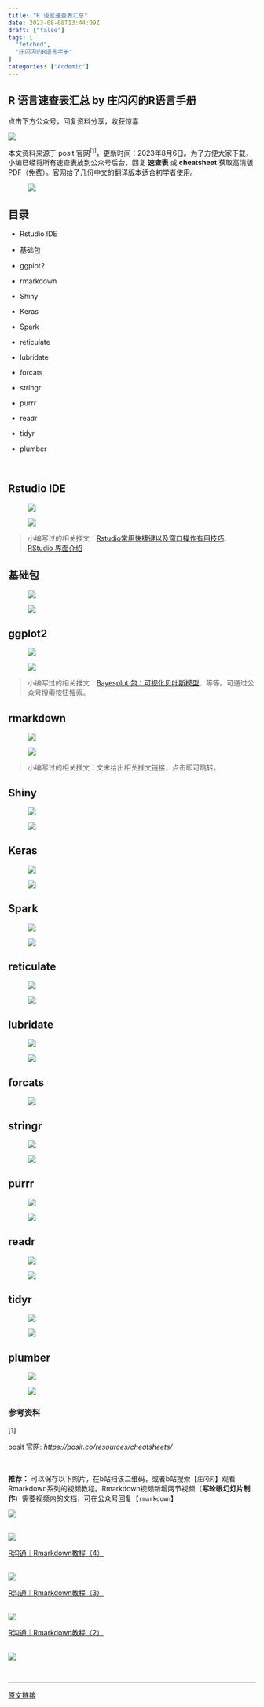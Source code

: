 ```yaml
---
title: "R 语言速查表汇总"
date: 2023-08-08T13:44:09Z
draft: ["false"]
tags: [
  "fetched",
  "庄闪闪的R语言手册"
]
categories: ["Acdemic"]
---
```

R 语言速查表汇总 by 庄闪闪的R语言手册
------
<div><p data-mpa-powered-by="yiban.io"><span>点击下方</span><span>公众号</span><span>，回复</span><span>资料分享</span><span>，收获惊喜</span></p><section><mp-common-profile data-pluginname="mpprofile" data-id="MzI1NjUwMjQxMQ==" data-headimg="http://mmbiz.qpic.cn/mmbiz_png/MIcgkkEyTHiaOjUwXredJLzMleuKP97WYf7W4ylibNiaRJlP7icneHRGekYcQEPgTLpIDbibTuuEADhn0Sv4Xqhhf4A/0?wx_fmt=png" data-nickname="庄闪闪的R语言手册" data-alias="Zss_R4ds" data-signature="在读统计博士生，R语言爱好者。来跟着我一起学 R 数据科学，可视化。" data-from="0" data-is_biz_ban="0"></mp-common-profile></section><section data-tool="mdnice编辑器" data-website="https://www.mdnice.com"><section data-tool="mdnice编辑器" data-website="https://www.mdnice.com"><p data-tool="mdnice编辑器"><img data-galleryid="" data-ratio="0.3685185185185185" data-s="300,640" data-src="https://mmbiz.qpic.cn/sz_mmbiz_png/MIcgkkEyTHhsMH8zgiburr3hUcsOfoz1BTicCMelvspmmoQzyJqP5kSr3ydLz36kSLDZicPuQsuh0JIAJJ7FnDROg/640?wx_fmt=png" data-type="png" data-w="1080" src="https://mmbiz.qpic.cn/sz_mmbiz_png/MIcgkkEyTHhsMH8zgiburr3hUcsOfoz1BTicCMelvspmmoQzyJqP5kSr3ydLz36kSLDZicPuQsuh0JIAJJ7FnDROg/640?wx_fmt=png"></p><p data-tool="mdnice编辑器">本文资料来源于 <span>posit 官网</span><sup>[1]</sup>，更新时间：2023年8月6日。为了方便大家下载，小编已经将所有速查表放到公众号后台，回复 <strong>速查表</strong> 或 <strong>cheatsheet</strong> 获取高清版PDF（免费）。官网给了几份中文的翻译版本适合初学者使用。</p><figure data-tool="mdnice编辑器"><img data-ratio="0.9118236472945892" data-src="https://mmbiz.qpic.cn/sz_mmbiz_png/MIcgkkEyTHhsMH8zgiburr3hUcsOfoz1BfQib0dEdbicCemySHd2D7aw2FkXdmxSU0O3m8OgYBecDK8QXLZ5ohKrQ/640?wx_fmt=png" data-type="png" data-w="998" src="https://mmbiz.qpic.cn/sz_mmbiz_png/MIcgkkEyTHhsMH8zgiburr3hUcsOfoz1BfQib0dEdbicCemySHd2D7aw2FkXdmxSU0O3m8OgYBecDK8QXLZ5ohKrQ/640?wx_fmt=png"></figure><h2 data-tool="mdnice编辑器"><span></span><span>目录</span></h2><ul><li><p>Rstudio IDE</p></li><li><p>基础包</p></li><li><p>ggplot2</p></li><li><p>rmarkdown</p></li><li><p>Shiny</p></li><li><p>Keras</p></li><li><p>Spark</p></li><li><p>reticulate</p></li><li><p>lubridate</p></li><li><p>forcats</p></li><li><p>stringr</p></li><li><p>purrr</p></li><li><p>readr</p></li><li><p>tidyr</p></li><li><p>plumber</p></li></ul><p data-tool="mdnice编辑器"><br></p><h2 data-tool="mdnice编辑器"><span></span><span>Rstudio IDE</span></h2><figure data-tool="mdnice编辑器"><img data-ratio="0.774074074074074" data-src="https://mmbiz.qpic.cn/sz_mmbiz_png/MIcgkkEyTHhsMH8zgiburr3hUcsOfoz1BhbLrvvAPFetUiaVWD67d5bAuCYicuHia47OETzSjyAy8xMEibQ7fmQWqFQ/640?wx_fmt=png" data-type="png" data-w="1080" src="https://mmbiz.qpic.cn/sz_mmbiz_png/MIcgkkEyTHhsMH8zgiburr3hUcsOfoz1BhbLrvvAPFetUiaVWD67d5bAuCYicuHia47OETzSjyAy8xMEibQ7fmQWqFQ/640?wx_fmt=png"></figure><figure data-tool="mdnice编辑器"><img data-ratio="0.7666666666666667" data-src="https://mmbiz.qpic.cn/sz_mmbiz_png/MIcgkkEyTHhsMH8zgiburr3hUcsOfoz1B9UJqZVndvOau2F8PqOORZqHiax3AGw6otKOErZrPMJyn6LQrnyicylGA/640?wx_fmt=png" data-type="png" data-w="1080" src="https://mmbiz.qpic.cn/sz_mmbiz_png/MIcgkkEyTHhsMH8zgiburr3hUcsOfoz1B9UJqZVndvOau2F8PqOORZqHiax3AGw6otKOErZrPMJyn6LQrnyicylGA/640?wx_fmt=png"></figure><section data-tool="mdnice编辑器" data-website="https://www.mdnice.com"><blockquote data-tool="mdnice编辑器"><p>小编写过的相关推文：<a target="_blank" href="http://mp.weixin.qq.com/s?__biz=MzI1NjUwMjQxMQ==&amp;mid=2247507575&amp;idx=1&amp;sn=3b6ca5ebb8e395b230f2178c76a11ef7&amp;chksm=ea272193dd50a8850051ddb10c59827400caac384d9b44a10b00f2a4d03a165cc9619afc7131&amp;scene=21#wechat_redirect" textvalue="Rstudio常用快捷键以及窗口操作有用技巧" linktype="text" imgurl="" imgdata="null" data-itemshowtype="0" tab="innerlink" data-linktype="2">Rstudio常用快捷键以及窗口操作有用技巧</a>、<a target="_blank" href="http://mp.weixin.qq.com/s?__biz=MzI1NjUwMjQxMQ==&amp;mid=2247509751&amp;idx=2&amp;sn=2d6257448fdd2e04257373e8bc5f1c23&amp;chksm=ea275913dd50d0059f8cbb7b136d9b43b29001b3285914dfb254f43d2b28b11988aba2b5982b&amp;scene=21#wechat_redirect" textvalue="RStudio 界面介绍" linktype="text" imgurl="" imgdata="null" data-itemshowtype="5" tab="innerlink" data-linktype="2">RStudio 界面介绍</a></p></blockquote></section><h2 data-tool="mdnice编辑器"><span></span><span>基础包</span></h2><figure data-tool="mdnice编辑器"><img data-ratio="0.7731481481481481" data-src="https://mmbiz.qpic.cn/sz_mmbiz_png/MIcgkkEyTHhsMH8zgiburr3hUcsOfoz1BgpSYShVzaib1O0nXpRWj8LoewcGaRfNqtia5Gj9dLKzk3SLm79cCaTOw/640?wx_fmt=png" data-type="png" data-w="1080" src="https://mmbiz.qpic.cn/sz_mmbiz_png/MIcgkkEyTHhsMH8zgiburr3hUcsOfoz1BgpSYShVzaib1O0nXpRWj8LoewcGaRfNqtia5Gj9dLKzk3SLm79cCaTOw/640?wx_fmt=png"></figure><figure data-tool="mdnice编辑器"><img data-ratio="0.7703703703703704" data-src="https://mmbiz.qpic.cn/sz_mmbiz_png/MIcgkkEyTHhsMH8zgiburr3hUcsOfoz1BmdyfxjXEzjElT1wTKfZzqiaMicKTuYNOkFCEcyZKprsPHm4dLhicjibXGw/640?wx_fmt=png" data-type="png" data-w="1080" src="https://mmbiz.qpic.cn/sz_mmbiz_png/MIcgkkEyTHhsMH8zgiburr3hUcsOfoz1BmdyfxjXEzjElT1wTKfZzqiaMicKTuYNOkFCEcyZKprsPHm4dLhicjibXGw/640?wx_fmt=png"></figure><h2 data-tool="mdnice编辑器"><span></span><span>ggplot2</span></h2><figure data-tool="mdnice编辑器"><img data-ratio="0.7731481481481481" data-src="https://mmbiz.qpic.cn/sz_mmbiz_png/MIcgkkEyTHhsMH8zgiburr3hUcsOfoz1BwlO4icSkevJYc0JC1LqFMrUpz66rACsRwWWjaktDtM09GxiafNXX8icPg/640?wx_fmt=png" data-type="png" data-w="1080" src="https://mmbiz.qpic.cn/sz_mmbiz_png/MIcgkkEyTHhsMH8zgiburr3hUcsOfoz1BwlO4icSkevJYc0JC1LqFMrUpz66rACsRwWWjaktDtM09GxiafNXX8icPg/640?wx_fmt=png"></figure><figure data-tool="mdnice编辑器"><img data-ratio="0.7796296296296297" data-src="https://mmbiz.qpic.cn/sz_mmbiz_png/MIcgkkEyTHhsMH8zgiburr3hUcsOfoz1BJSOPIeEat1O1ldZVJlLG5fuI9e8ugowOjQiaf7FB9E8OruEiaphWzonw/640?wx_fmt=png" data-type="png" data-w="1080" src="https://mmbiz.qpic.cn/sz_mmbiz_png/MIcgkkEyTHhsMH8zgiburr3hUcsOfoz1BJSOPIeEat1O1ldZVJlLG5fuI9e8ugowOjQiaf7FB9E8OruEiaphWzonw/640?wx_fmt=png"></figure><section data-tool="mdnice编辑器" data-website="https://www.mdnice.com"><blockquote data-tool="mdnice编辑器"><p>小编写过的相关推文：<a target="_blank" href="http://mp.weixin.qq.com/s?__biz=MzI1NjUwMjQxMQ==&amp;mid=2247518066&amp;idx=1&amp;sn=1840ccce4aaf7d64332cff3444e10195&amp;chksm=ea277896dd50f18035e2d020323ae73822ffc5095f1843e37fadbc28e6ceb6c800e621fd8fd4&amp;scene=21#wechat_redirect" textvalue="Bayesplot 包：可视化贝叶斯模型" linktype="text" imgurl="" imgdata="null" data-itemshowtype="0" tab="innerlink" data-linktype="2">Bayesplot 包：可视化贝叶斯模型</a>、等等。可通过公众号搜索按钮搜索。</p></blockquote></section><h2 data-tool="mdnice编辑器"><span></span><span>rmarkdown</span></h2><figure data-tool="mdnice编辑器"><img data-ratio="0.7648148148148148" data-src="https://mmbiz.qpic.cn/sz_mmbiz_png/MIcgkkEyTHhsMH8zgiburr3hUcsOfoz1BffS9J3KZEQz0RGJLu5ribsEJxV9fCIMFTBDo0TC6HvwekuJZlgQlnHg/640?wx_fmt=png" data-type="png" data-w="1080" src="https://mmbiz.qpic.cn/sz_mmbiz_png/MIcgkkEyTHhsMH8zgiburr3hUcsOfoz1BffS9J3KZEQz0RGJLu5ribsEJxV9fCIMFTBDo0TC6HvwekuJZlgQlnHg/640?wx_fmt=png"></figure><figure data-tool="mdnice编辑器"><img data-ratio="0.7601851851851852" data-src="https://mmbiz.qpic.cn/sz_mmbiz_png/MIcgkkEyTHhsMH8zgiburr3hUcsOfoz1Beaic227cgTxsdTALG2P0xGQFh4pVOU6KKYXEbBne0gzXEH02n4RtrhQ/640?wx_fmt=png" data-type="png" data-w="1080" src="https://mmbiz.qpic.cn/sz_mmbiz_png/MIcgkkEyTHhsMH8zgiburr3hUcsOfoz1Beaic227cgTxsdTALG2P0xGQFh4pVOU6KKYXEbBne0gzXEH02n4RtrhQ/640?wx_fmt=png"></figure><section data-tool="mdnice编辑器" data-website="https://www.mdnice.com"><blockquote data-tool="mdnice编辑器"><p>小编写过的相关推文：文末给出相关推文链接，点击即可跳转。</p></blockquote></section><h2 data-tool="mdnice编辑器"><span></span><span>Shiny</span></h2><figure data-tool="mdnice编辑器"><img data-ratio="0.7666666666666667" data-src="https://mmbiz.qpic.cn/sz_mmbiz_png/MIcgkkEyTHhsMH8zgiburr3hUcsOfoz1BFDLpZGGxqXS3Dic0zs6GpbAURNsSsDicnnicRkaAE676ibbIECD2nnCEPA/640?wx_fmt=png" data-type="png" data-w="1080" src="https://mmbiz.qpic.cn/sz_mmbiz_png/MIcgkkEyTHhsMH8zgiburr3hUcsOfoz1BFDLpZGGxqXS3Dic0zs6GpbAURNsSsDicnnicRkaAE676ibbIECD2nnCEPA/640?wx_fmt=png"></figure><figure data-tool="mdnice编辑器"><img data-ratio="0.7694444444444445" data-src="https://mmbiz.qpic.cn/sz_mmbiz_png/MIcgkkEyTHhsMH8zgiburr3hUcsOfoz1BD7IlYicfQ1m3F1TtoIjb5OiaD20SF41JEdeJKDnsRfLZ6QWsPnr4OHAg/640?wx_fmt=png" data-type="png" data-w="1080" src="https://mmbiz.qpic.cn/sz_mmbiz_png/MIcgkkEyTHhsMH8zgiburr3hUcsOfoz1BD7IlYicfQ1m3F1TtoIjb5OiaD20SF41JEdeJKDnsRfLZ6QWsPnr4OHAg/640?wx_fmt=png"></figure><h2 data-tool="mdnice编辑器"><span></span><span>Keras</span></h2><figure data-tool="mdnice编辑器"><img data-ratio="0.775" data-src="https://mmbiz.qpic.cn/sz_mmbiz_png/MIcgkkEyTHhsMH8zgiburr3hUcsOfoz1BA2tFbdYQz0dHBxKjsZgpsDahAJfV5X2faDiclKMBQHHcw3VYBoTsY1A/640?wx_fmt=png" data-type="png" data-w="1080" src="https://mmbiz.qpic.cn/sz_mmbiz_png/MIcgkkEyTHhsMH8zgiburr3hUcsOfoz1BA2tFbdYQz0dHBxKjsZgpsDahAJfV5X2faDiclKMBQHHcw3VYBoTsY1A/640?wx_fmt=png"></figure><figure data-tool="mdnice编辑器"><img data-ratio="0.774074074074074" data-src="https://mmbiz.qpic.cn/sz_mmbiz_png/MIcgkkEyTHhsMH8zgiburr3hUcsOfoz1B54MswReODsDvTZQRHsAml34NcgdNBZazmeiaJGH5NF43hYHkdRl2nTA/640?wx_fmt=png" data-type="png" data-w="1080" src="https://mmbiz.qpic.cn/sz_mmbiz_png/MIcgkkEyTHhsMH8zgiburr3hUcsOfoz1B54MswReODsDvTZQRHsAml34NcgdNBZazmeiaJGH5NF43hYHkdRl2nTA/640?wx_fmt=png"></figure><h2 data-tool="mdnice编辑器"><span></span><span>Spark</span></h2><figure data-tool="mdnice编辑器"><img data-ratio="0.7675925925925926" data-src="https://mmbiz.qpic.cn/sz_mmbiz_png/MIcgkkEyTHhsMH8zgiburr3hUcsOfoz1B0lhQWicnly6agnvykKt0g7b3lKEheuMPbgw44Dhg4uHtoHje9GaicqHA/640?wx_fmt=png" data-type="png" data-w="1080" src="https://mmbiz.qpic.cn/sz_mmbiz_png/MIcgkkEyTHhsMH8zgiburr3hUcsOfoz1B0lhQWicnly6agnvykKt0g7b3lKEheuMPbgw44Dhg4uHtoHje9GaicqHA/640?wx_fmt=png"></figure><figure data-tool="mdnice编辑器"><img data-ratio="0.7712962962962963" data-src="https://mmbiz.qpic.cn/sz_mmbiz_png/MIcgkkEyTHhsMH8zgiburr3hUcsOfoz1B2hvbuMzia8I457O1hTnlC9lce0MnxZSV0hrR5rHBgT07MG8aKHAzIiaQ/640?wx_fmt=png" data-type="png" data-w="1080" src="https://mmbiz.qpic.cn/sz_mmbiz_png/MIcgkkEyTHhsMH8zgiburr3hUcsOfoz1B2hvbuMzia8I457O1hTnlC9lce0MnxZSV0hrR5rHBgT07MG8aKHAzIiaQ/640?wx_fmt=png"></figure><h2 data-tool="mdnice编辑器"><span></span><span>reticulate</span></h2><figure data-tool="mdnice编辑器"><img data-ratio="0.7703703703703704" data-src="https://mmbiz.qpic.cn/sz_mmbiz_png/MIcgkkEyTHhsMH8zgiburr3hUcsOfoz1BUZKK2Eznl4YxhDILUoNyApKfNgq4AbiaypJZvGZ7iaserGib9lCeLsv8g/640?wx_fmt=png" data-type="png" data-w="1080" src="https://mmbiz.qpic.cn/sz_mmbiz_png/MIcgkkEyTHhsMH8zgiburr3hUcsOfoz1BUZKK2Eznl4YxhDILUoNyApKfNgq4AbiaypJZvGZ7iaserGib9lCeLsv8g/640?wx_fmt=png"></figure><figure data-tool="mdnice编辑器"><img data-ratio="0.7712962962962963" data-src="https://mmbiz.qpic.cn/sz_mmbiz_png/MIcgkkEyTHhsMH8zgiburr3hUcsOfoz1BbXbSibvcQrH1ia9xut38rzGIiao8kr7jSTqcab0FDIx4VHwygf0k74etg/640?wx_fmt=png" data-type="png" data-w="1080" src="https://mmbiz.qpic.cn/sz_mmbiz_png/MIcgkkEyTHhsMH8zgiburr3hUcsOfoz1BbXbSibvcQrH1ia9xut38rzGIiao8kr7jSTqcab0FDIx4VHwygf0k74etg/640?wx_fmt=png"></figure><h2 data-tool="mdnice编辑器"><span></span><span>lubridate</span></h2><figure data-tool="mdnice编辑器"><img data-ratio="0.7712962962962963" data-src="https://mmbiz.qpic.cn/sz_mmbiz_png/MIcgkkEyTHhsMH8zgiburr3hUcsOfoz1B7VribCLJuibUP84XJOtPu4InYaLfTHr7SmlBTY4k0sApRiauycM6SgPJQ/640?wx_fmt=png" data-type="png" data-w="1080" src="https://mmbiz.qpic.cn/sz_mmbiz_png/MIcgkkEyTHhsMH8zgiburr3hUcsOfoz1B7VribCLJuibUP84XJOtPu4InYaLfTHr7SmlBTY4k0sApRiauycM6SgPJQ/640?wx_fmt=png"></figure><figure data-tool="mdnice编辑器"><img data-ratio="0.7694444444444445" data-src="https://mmbiz.qpic.cn/sz_mmbiz_png/MIcgkkEyTHhsMH8zgiburr3hUcsOfoz1BM48gOS8TFcjzkTibhTCIZ89VGiaryAvKRJyTAErUShVr6FarRYAX5tHA/640?wx_fmt=png" data-type="png" data-w="1080" src="https://mmbiz.qpic.cn/sz_mmbiz_png/MIcgkkEyTHhsMH8zgiburr3hUcsOfoz1BM48gOS8TFcjzkTibhTCIZ89VGiaryAvKRJyTAErUShVr6FarRYAX5tHA/640?wx_fmt=png"></figure><h2 data-tool="mdnice编辑器"><span></span><span>forcats</span></h2><figure data-tool="mdnice编辑器"><img data-ratio="0.7712962962962963" data-src="https://mmbiz.qpic.cn/sz_mmbiz_png/MIcgkkEyTHhsMH8zgiburr3hUcsOfoz1B3V8UnrTSSebX8gDiaQIJSYmwHjEvnsHBiaKl6doZd8dDNyBulkPwTDhg/640?wx_fmt=png" data-type="png" data-w="1080" src="https://mmbiz.qpic.cn/sz_mmbiz_png/MIcgkkEyTHhsMH8zgiburr3hUcsOfoz1B3V8UnrTSSebX8gDiaQIJSYmwHjEvnsHBiaKl6doZd8dDNyBulkPwTDhg/640?wx_fmt=png"></figure><h2 data-tool="mdnice编辑器"><span></span><span>stringr</span></h2><figure data-tool="mdnice编辑器"><img data-ratio="0.7583333333333333" data-src="https://mmbiz.qpic.cn/sz_mmbiz_png/MIcgkkEyTHhsMH8zgiburr3hUcsOfoz1BHt3stayUTic0ulOovV7E7s2shW2Uricicn8Kia4kjnZAzuFFw2BxMdd7Wg/640?wx_fmt=png" data-type="png" data-w="1080" src="https://mmbiz.qpic.cn/sz_mmbiz_png/MIcgkkEyTHhsMH8zgiburr3hUcsOfoz1BHt3stayUTic0ulOovV7E7s2shW2Uricicn8Kia4kjnZAzuFFw2BxMdd7Wg/640?wx_fmt=png"></figure><figure data-tool="mdnice编辑器"><img data-ratio="0.7638888888888888" data-src="https://mmbiz.qpic.cn/sz_mmbiz_png/MIcgkkEyTHhsMH8zgiburr3hUcsOfoz1BHHq6FxQJeJQLvicf9Zp8LaK5gcdx6wCEuBrlAOsqTH1T1Cp6957iaH3w/640?wx_fmt=png" data-type="png" data-w="1080" src="https://mmbiz.qpic.cn/sz_mmbiz_png/MIcgkkEyTHhsMH8zgiburr3hUcsOfoz1BHHq6FxQJeJQLvicf9Zp8LaK5gcdx6wCEuBrlAOsqTH1T1Cp6957iaH3w/640?wx_fmt=png"></figure><h2 data-tool="mdnice编辑器"><span></span><span>purrr</span></h2><figure data-tool="mdnice编辑器"><img data-ratio="0.7731481481481481" data-src="https://mmbiz.qpic.cn/sz_mmbiz_png/MIcgkkEyTHhsMH8zgiburr3hUcsOfoz1BlqVcAjic343ClAdvUcWYVkhbq3tur9ibPo8XZUqDGMaBfKv3Xs0AYg0Q/640?wx_fmt=png" data-type="png" data-w="1080" src="https://mmbiz.qpic.cn/sz_mmbiz_png/MIcgkkEyTHhsMH8zgiburr3hUcsOfoz1BlqVcAjic343ClAdvUcWYVkhbq3tur9ibPo8XZUqDGMaBfKv3Xs0AYg0Q/640?wx_fmt=png"></figure><figure data-tool="mdnice编辑器"><img data-ratio="0.7685185185185185" data-src="https://mmbiz.qpic.cn/sz_mmbiz_png/MIcgkkEyTHhsMH8zgiburr3hUcsOfoz1BsKklKgYlkmicg99iaKUemicfGegK5YRcOgpfNMdosQAdRwkGMGkSRxzqQ/640?wx_fmt=png" data-type="png" data-w="1080" src="https://mmbiz.qpic.cn/sz_mmbiz_png/MIcgkkEyTHhsMH8zgiburr3hUcsOfoz1BsKklKgYlkmicg99iaKUemicfGegK5YRcOgpfNMdosQAdRwkGMGkSRxzqQ/640?wx_fmt=png"></figure><h2 data-tool="mdnice编辑器"><span></span><span>readr</span></h2><figure data-tool="mdnice编辑器"><img data-ratio="0.7694444444444445" data-src="https://mmbiz.qpic.cn/sz_mmbiz_png/MIcgkkEyTHhsMH8zgiburr3hUcsOfoz1BnQwtB5TaYETm2qu0uibgjBNoXJEJGT5c7b9vRX28DPZsVLdicjJIBOzA/640?wx_fmt=png" data-type="png" data-w="1080" src="https://mmbiz.qpic.cn/sz_mmbiz_png/MIcgkkEyTHhsMH8zgiburr3hUcsOfoz1BnQwtB5TaYETm2qu0uibgjBNoXJEJGT5c7b9vRX28DPZsVLdicjJIBOzA/640?wx_fmt=png"></figure><figure data-tool="mdnice编辑器"><img data-ratio="0.7712962962962963" data-src="https://mmbiz.qpic.cn/sz_mmbiz_png/MIcgkkEyTHhsMH8zgiburr3hUcsOfoz1BQ7SnjGA5CASy0MaYljYwh0d1oDSFMibUjFgib5wYOL2Js4BgLBpURSKw/640?wx_fmt=png" data-type="png" data-w="1080" src="https://mmbiz.qpic.cn/sz_mmbiz_png/MIcgkkEyTHhsMH8zgiburr3hUcsOfoz1BQ7SnjGA5CASy0MaYljYwh0d1oDSFMibUjFgib5wYOL2Js4BgLBpURSKw/640?wx_fmt=png"></figure><h2 data-tool="mdnice编辑器"><span></span><span>tidyr</span></h2><figure data-tool="mdnice编辑器"><img data-ratio="0.7666666666666667" data-src="https://mmbiz.qpic.cn/sz_mmbiz_png/MIcgkkEyTHhsMH8zgiburr3hUcsOfoz1BiaiaR59GAXL4sSsvModTs5jxUmnBC6Za6SzokvX07MplD6EapQ9SVBJw/640?wx_fmt=png" data-type="png" data-w="1080" src="https://mmbiz.qpic.cn/sz_mmbiz_png/MIcgkkEyTHhsMH8zgiburr3hUcsOfoz1BiaiaR59GAXL4sSsvModTs5jxUmnBC6Za6SzokvX07MplD6EapQ9SVBJw/640?wx_fmt=png"></figure><figure data-tool="mdnice编辑器"><img data-ratio="0.7731481481481481" data-src="https://mmbiz.qpic.cn/sz_mmbiz_png/MIcgkkEyTHhsMH8zgiburr3hUcsOfoz1Bc4kGjDrYPrq8ZeVTEugOGN1SqrcwjNryrcg8nm8cQYC1Bl3Tf8nhBw/640?wx_fmt=png" data-type="png" data-w="1080" src="https://mmbiz.qpic.cn/sz_mmbiz_png/MIcgkkEyTHhsMH8zgiburr3hUcsOfoz1Bc4kGjDrYPrq8ZeVTEugOGN1SqrcwjNryrcg8nm8cQYC1Bl3Tf8nhBw/640?wx_fmt=png"></figure><h2 data-tool="mdnice编辑器"><span></span><span>plumber</span></h2><figure data-tool="mdnice编辑器"><img data-ratio="0.7648148148148148" data-src="https://mmbiz.qpic.cn/sz_mmbiz_png/MIcgkkEyTHhsMH8zgiburr3hUcsOfoz1BfOxBu41HrRSf9r3jRavu5MpoVt04jBNevNibvhScG8Rwiadj6XRDqOjQ/640?wx_fmt=png" data-type="png" data-w="1080" src="https://mmbiz.qpic.cn/sz_mmbiz_png/MIcgkkEyTHhsMH8zgiburr3hUcsOfoz1BfOxBu41HrRSf9r3jRavu5MpoVt04jBNevNibvhScG8Rwiadj6XRDqOjQ/640?wx_fmt=png"></figure><figure data-tool="mdnice编辑器"><img data-ratio="0.7731481481481481" data-src="https://mmbiz.qpic.cn/sz_mmbiz_png/MIcgkkEyTHhsMH8zgiburr3hUcsOfoz1BSA4PQxKqh3T2oNtTHZgA3Hw3Sb8QY0rhEiahT9Afic6M7wefyYcocK5w/640?wx_fmt=png" data-type="png" data-w="1080" src="https://mmbiz.qpic.cn/sz_mmbiz_png/MIcgkkEyTHhsMH8zgiburr3hUcsOfoz1BSA4PQxKqh3T2oNtTHZgA3Hw3Sb8QY0rhEiahT9Afic6M7wefyYcocK5w/640?wx_fmt=png"></figure><h3 data-tool="mdnice编辑器"><span>参考资料</span></h3><section data-tool="mdnice编辑器"><span><span>[1]</span><p>posit 官网: <em>https://posit.co/resources/cheatsheets/</em></p></span></section></section><p data-tool="mdnice编辑器"><br></p><section data-tool="mdnice编辑器" data-website="https://www.mdnice.com"><p data-tool="mdnice编辑器"><strong>推荐：</strong> 可以保存以下照片，在b站扫该二维码，或者b站搜索【<code>庄闪闪</code>】观看Rmarkdown系列的视频教程。Rmarkdown视频新增两节视频（<strong>写轮眼幻灯片制作</strong>）需要视频内的文档，可在公众号回复【<code>rmarkdown</code>】</p></section><p><img data-cropselx1="0" data-cropselx2="558" data-cropsely1="0" data-cropsely2="709" data-ratio="1.2697916666666667" data-s="300,640" data-src="https://mmbiz.qpic.cn/sz_mmbiz_jpg/MIcgkkEyTHhsMH8zgiburr3hUcsOfoz1B5vpnWtL3h2JF7prYeBvKs7j1JSLQUpUJ1CgABRqfzFuvUggpcHojaQ/640?wx_fmt=jpeg" data-type="jpeg" data-w="960" src="https://mmbiz.qpic.cn/sz_mmbiz_jpg/MIcgkkEyTHhsMH8zgiburr3hUcsOfoz1B5vpnWtL3h2JF7prYeBvKs7j1JSLQUpUJ1CgABRqfzFuvUggpcHojaQ/640?wx_fmt=jpeg"></p><section data-mpa-template="t" data-from="yb-recommend-list"><br><section data-mpa-template="t" data-from="yb-recommend" data-recommend-article-type="normal" data-recomment-template-id="1" data-recommend-article-id="2247492028_1" data-recommend-article-time="1615811746" data-recommend-article-cover="http://mmbiz.qpic.cn/mmbiz_jpg/MIcgkkEyTHjqYtTRnKYwYP4k7iaZoMibUQYZg8ziaLUAFiaIK4cNS6u5iazLD9ffuN9C8M9pk0Nq5y7GhM5npfTibnRw/0?wx_fmt=jpeg" data-recommend-article-title="R沟通｜Rmarkdown教程（4）" data-recommend-article-content-url="http://mp.weixin.qq.com/s?__biz=MzI1NjUwMjQxMQ==&amp;mid=2247492028&amp;idx=1&amp;sn=9964f55b6cdc984f22620330e752226e&amp;chksm=ea271e58dd50974e35b274816cd9dde9cda3c0864487b187b4f2ac87c9773d782b02e5b28816#rd"><a href="http://mp.weixin.qq.com/s?__biz=MzI1NjUwMjQxMQ==&amp;mid=2247492028&amp;idx=1&amp;sn=9964f55b6cdc984f22620330e752226e&amp;chksm=ea271e58dd50974e35b274816cd9dde9cda3c0864487b187b4f2ac87c9773d782b02e5b28816&amp;scene=21#wechat_redirect" data-linktype="1"><section data-recommend-type="normal" data-recommend-tid="1" data-mid=""><section data-mid=""><section data-mid=""><span data-positionback="static"><img data-ratio="0.42592592592592593" data-src="https://mmbiz.qpic.cn/mmbiz_jpg/MIcgkkEyTHjqYtTRnKYwYP4k7iaZoMibUQYZg8ziaLUAFiaIK4cNS6u5iazLD9ffuN9C8M9pk0Nq5y7GhM5npfTibnRw/640?wx_fmt=jpeg" data-type="jpeg" data-w="1080" src="https://mmbiz.qpic.cn/mmbiz_jpg/MIcgkkEyTHjqYtTRnKYwYP4k7iaZoMibUQYZg8ziaLUAFiaIK4cNS6u5iazLD9ffuN9C8M9pk0Nq5y7GhM5npfTibnRw/640?wx_fmt=jpeg"></span></section><section data-mid=""><p data-recommend-title="t" data-mid="">R沟通｜Rmarkdown教程（4）</p></section></section></section></a></section><br><section data-mpa-template="t" data-from="yb-recommend" data-recommend-article-type="normal" data-recomment-template-id="1" data-recommend-article-id="2247491844_1" data-recommend-article-time="1615203000" data-recommend-article-cover="http://mmbiz.qpic.cn/mmbiz_jpg/MIcgkkEyTHjQaBFpiaqVdicmbG9Qc6jzc6libMFWfa3BibLBAuEvheHibyV9XmEElb1t3DbCLQksuL8TK9PWYaZsmrw/0?wx_fmt=jpeg" data-recommend-article-title="R沟通｜Rmarkdown教程（3）" data-recommend-article-content-url="http://mp.weixin.qq.com/s?__biz=MzI1NjUwMjQxMQ==&amp;mid=2247491844&amp;idx=1&amp;sn=36decacb06ca6ce1fc689141174bb98f&amp;chksm=ea271ee0dd5097f615b87c27151200635a9e5ff3c3072864bcf8fe6e8fbc41c0cffc6c95148f#rd"><a href="http://mp.weixin.qq.com/s?__biz=MzI1NjUwMjQxMQ==&amp;mid=2247491844&amp;idx=1&amp;sn=36decacb06ca6ce1fc689141174bb98f&amp;chksm=ea271ee0dd5097f615b87c27151200635a9e5ff3c3072864bcf8fe6e8fbc41c0cffc6c95148f&amp;scene=21#wechat_redirect" data-linktype="1"><section data-recommend-type="normal" data-recommend-tid="1" data-mid=""><section data-mid=""><section data-mid=""><span data-positionback="static"><img data-ratio="0.42592592592592593" data-src="https://mmbiz.qpic.cn/mmbiz_jpg/MIcgkkEyTHjQaBFpiaqVdicmbG9Qc6jzc6libMFWfa3BibLBAuEvheHibyV9XmEElb1t3DbCLQksuL8TK9PWYaZsmrw/640?wx_fmt=jpeg" data-type="jpeg" data-w="1080" src="https://mmbiz.qpic.cn/mmbiz_jpg/MIcgkkEyTHjQaBFpiaqVdicmbG9Qc6jzc6libMFWfa3BibLBAuEvheHibyV9XmEElb1t3DbCLQksuL8TK9PWYaZsmrw/640?wx_fmt=jpeg"></span></section><section data-mid=""><p data-recommend-title="t" data-mid="">R沟通｜Rmarkdown教程（3）</p></section></section></section></a></section><br><section data-mpa-template="t" data-from="yb-recommend" data-recommend-article-type="normal" data-recomment-template-id="1" data-recommend-article-id="2247491546_1" data-recommend-article-time="1614601800" data-recommend-article-cover="http://mmbiz.qpic.cn/mmbiz_jpg/MIcgkkEyTHiayicgGYwRzibR9sxwM8TDrHOXun1v2WF5SpvjOYrTvQh1A9pmu8NLzId0pcZ3j1MYmib5ibeqk6icUeAA/0?wx_fmt=jpeg" data-recommend-article-title="R沟通｜Rmarkdown教程（2）" data-recommend-article-content-url="http://mp.weixin.qq.com/s?__biz=MzI1NjUwMjQxMQ==&amp;mid=2247491546&amp;idx=1&amp;sn=00f8dea8903dbf4ec6e683ab5061a7a5&amp;chksm=ea24e03edd536928ff6c5a3600c8fbbd87cafbf9286ad47bfe4c084032cada9bf6ee7dfddcd9#rd"><a href="http://mp.weixin.qq.com/s?__biz=MzI1NjUwMjQxMQ==&amp;mid=2247491546&amp;idx=1&amp;sn=00f8dea8903dbf4ec6e683ab5061a7a5&amp;chksm=ea24e03edd536928ff6c5a3600c8fbbd87cafbf9286ad47bfe4c084032cada9bf6ee7dfddcd9&amp;scene=21#wechat_redirect" data-linktype="1"><section data-recommend-type="normal" data-recommend-tid="1" data-mid=""><section data-mid=""><section data-mid=""><span data-positionback="static"><img data-ratio="0.42314814814814816" data-src="https://mmbiz.qpic.cn/mmbiz_jpg/MIcgkkEyTHiayicgGYwRzibR9sxwM8TDrHOXun1v2WF5SpvjOYrTvQh1A9pmu8NLzId0pcZ3j1MYmib5ibeqk6icUeAA/640?wx_fmt=jpeg" data-type="jpeg" data-w="1080" src="https://mmbiz.qpic.cn/mmbiz_jpg/MIcgkkEyTHiayicgGYwRzibR9sxwM8TDrHOXun1v2WF5SpvjOYrTvQh1A9pmu8NLzId0pcZ3j1MYmib5ibeqk6icUeAA/640?wx_fmt=jpeg"></span></section><section data-mid=""><p data-recommend-title="t" data-mid="">R沟通｜Rmarkdown教程（2）</p></section></section></section></a></section><br><section data-mpa-template="t" data-from="yb-recommend" data-recommend-article-type="normal" data-recomment-template-id="1" data-recommend-article-id="2247491355_1" data-recommend-article-time="1614342600" data-recommend-article-cover="http://mmbiz.qpic.cn/mmbiz_jpg/MIcgkkEyTHgQIt6ob17tBZRRISiczGtKzRNPmiceYZib7KnNOWw2gM971ugt1KuY99tTwNicIxBB6If2AjCIicxR9TQ/0?wx_fmt=jpeg" data-recommend-article-title="R沟通｜Rmarkdown教程（1）" data-recommend-article-content-url="http://mp.weixin.qq.com/s?__biz=MzI1NjUwMjQxMQ==&amp;mid=2247491355&amp;idx=1&amp;sn=79739adfde0822e2eedc60e7c6761820&amp;chksm=ea24e0ffdd5369e9806d20c84c669febced9c36595f15357b3ff108f82e62cc105f0a0c456fe#rd"><section data-recommend-type="normal" data-recommend-tid="1" data-mid=""><section data-mid=""><section data-mid=""><a href="http://mp.weixin.qq.com/s?__biz=MzI1NjUwMjQxMQ==&amp;mid=2247491355&amp;idx=1&amp;sn=79739adfde0822e2eedc60e7c6761820&amp;chksm=ea24e0ffdd5369e9806d20c84c669febced9c36595f15357b3ff108f82e62cc105f0a0c456fe&amp;scene=21#wechat_redirect" data-linktype="1"><span data-positionback="static"><img data-ratio="0.42685185185185187" data-src="https://mmbiz.qpic.cn/mmbiz_jpg/MIcgkkEyTHgQIt6ob17tBZRRISiczGtKzRNPmiceYZib7KnNOWw2gM971ugt1KuY99tTwNicIxBB6If2AjCIicxR9TQ/640?wx_fmt=jpeg" data-type="jpeg" data-w="1080" src="https://mmbiz.qpic.cn/mmbiz_jpg/MIcgkkEyTHgQIt6ob17tBZRRISiczGtKzRNPmiceYZib7KnNOWw2gM971ugt1KuY99tTwNicIxBB6If2AjCIicxR9TQ/640?wx_fmt=jpeg"></span></a></section></section></section></section></section><p data-tool="mdnice编辑器"><br></p></section><p><mp-style-type data-value="3"></mp-style-type></p></div>  
<hr>
<a href="https://mp.weixin.qq.com/s/ElLmAGvrxhdWqLfIQ0Ezuw",target="_blank" rel="noopener noreferrer">原文链接</a>
